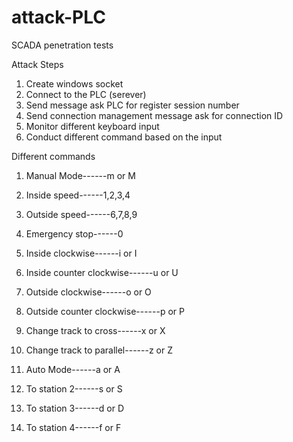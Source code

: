 # attack-PLC
SCADA penetration tests

Attack Steps
1. Create windows socket
2. Connect to the PLC (serever)
3. Send message ask PLC for register session number
4. Send connection management message ask for connection ID
5. Monitor different keyboard input
6. Conduct different command based on the input

Different commands

1. Manual Mode------m or M
2. Inside speed------1,2,3,4
3. Outside speed------6,7,8,9
4. Emergency stop------0
5. Inside clockwise------i or I
6. Inside counter clockwise------u or U
7. Outside clockwise------o or O
8. Outside counter clockwise------p or P
9. Change track to cross------x or X
10. Change track to parallel------z or Z

11. Auto Mode------a or A
12. To station 2------s or S
13. To station 3------d or D
14. To station 4------f or F
